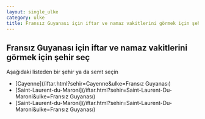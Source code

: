 ```yaml
---
layout: single_ulke
category: ulke
title: Fransız Guyanası için iftar ve namaz vakitlerini görmek için şehir seç
---
```



## Fransız Guyanası için iftar ve namaz vakitlerini görmek için şehir seç

Aşağıdaki listeden bir şehir ya da semt seçin


* [Cayenne](/iftar.html?sehir=Cayenne&ulke=Fransız Guyanası)
* [Saint-Laurent-du-Maroni](/iftar.html?sehir=Saint-Laurent-Du-Maroni&ulke=Fransız Guyanası)
* [Saint-Laurent-du-Maroni](/iftar.html?sehir=Saint-Laurent-Du-Maroni&ulke=Fransız Guyanası)
